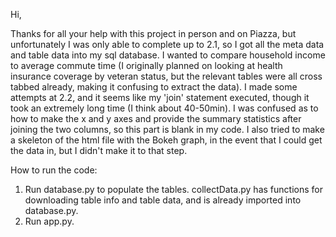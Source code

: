 Hi,

Thanks for all your help with this project in person and on Piazza, but unfortunately I was only able to complete up to 2.1, so I got all the meta data and table data into my sql database. I wanted to compare household income to average commute time (I originally planned on looking at health insurance coverage by veteran status, but the relevant tables were all cross tabbed already, making it confusing to extract the data). I  made some attempts at 2.2, and it seems like my 'join' statement executed, though it took an extremely long time (I think about 40-50min). I was confused as to  how to make the x and y axes and provide the summary statistics after joining the two columns, so this part is blank in my code. I also tried to make a skeleton of the html file with the Bokeh graph, in the event that I could get the data in, but I didn't make it to that step. 

How to run the code: 
1. Run database.py to populate the tables. collectData.py has functions for downloading table info and table data, and is already imported into database.py.
2. Run app.py. 


